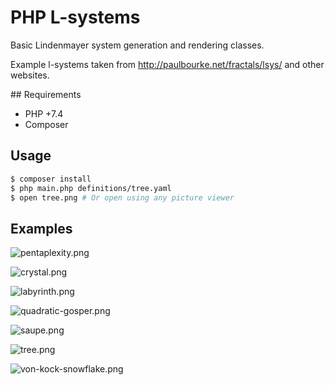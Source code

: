 
# PHP L-systems

Basic Lindenmayer system generation and rendering classes.

Example l-systems taken from http://paulbourke.net/fractals/lsys/ and other websites.

## Requirements

- PHP +7.4
- Composer

## Usage

```sh
$ composer install
$ php main.php definitions/tree.yaml
$ open tree.png # Or open using any picture viewer
```

## Examples

![pentaplexity.png](pentaplexity.png)

![crystal.png](crystal.png)

![labyrinth.png](labyrinth.png)

![quadratic-gosper.png](quadratic-gosper.png)

![saupe.png](saupe.png)

![tree.png](tree.png)

![von-kock-snowflake.png](von-kock-snowflake.png)


